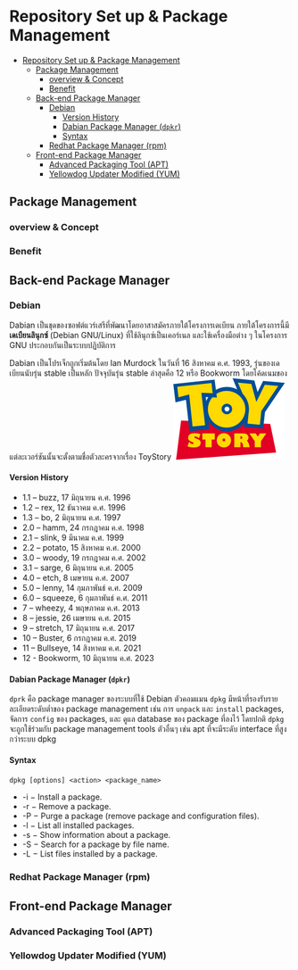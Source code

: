 # Repository Set up & Package Management
- [Repository Set up \& Package Management](#repository-set-up--package-management)
  - [Package Management](#package-management)
    - [overview \& Concept](#overview--concept)
    - [Benefit](#benefit)
  - [Back-end Package Manager](#back-end-package-manager)
    - [Debian](#debian)
      - [Version History](#version-history)
      - [Dabian Package Manager (`dpkr`)](#dabian-package-manager-dpkr)
      - [Syntax](#syntax)
    - [Redhat Package Manager (rpm)](#redhat-package-manager-rpm)
  - [Front-end Package Manager](#front-end-package-manager)
    - [Advanced Packaging Tool (APT)](#advanced-packaging-tool-apt)
    - [Yellowdog Updater Modified (YUM)](#yellowdog-updater-modified-yum)


## Package Management

### overview & Concept

### Benefit

## Back-end Package Manager

### Debian
Dabian  เป็นชุดของซอฟต์แวร์เสรีที่พัฒนาโดยอาสาสมัครภายใต้โครงการเดเบียน ภายใต้โครงการนี้มี **เดเบียนลินุกซ์** (Debian GNU/Linux) ที่ใช้ลินุกซ์เป็นเคอร์เนล และใช้เครื่องมือต่าง ๆ ในโครงการ GNU ประกอบกันเป็นระบบปฏิบัติการ 

Dabian เป็นโปรเจ็กถูกเริ่มต้นโดย Ian Murdock ในวันที่ 16 สิงหาคม ค.ศ. 1993, รุ่นของเดเบียนนับรุ่น stable เป็นหลัก ปัจจุบันรุ่น stable ล่าสุดคือ 12 หรือ Bookworm โดยโค้ดเนมของแต่ละเวอร์ชันนั้นจะตั้งตามชื่อตัวละครจากเรื่อง ToyStory
<img src="images\Toy_Story_logo.png" alt="drawing" width="200"/>
#### Version History
- 1.1 – buzz, 17 มิถุนายน ค.ศ. 1996
- 1.2 – rex, 12 ธันวาคม ค.ศ. 1996
- 1.3 – bo, 2 มิถุนายน ค.ศ. 1997
- 2.0 – hamm, 24 กรกฎาคม ค.ศ. 1998
- 2.1 – slink, 9 มีนาคม ค.ศ. 1999
- 2.2 – potato, 15 สิงหาคม ค.ศ. 2000
- 3.0 – woody, 19 กรกฎาคม ค.ศ. 2002
- 3.1 – sarge, 6 มิถุนายน ค.ศ. 2005
- 4.0 – etch, 8 เมษายน ค.ศ. 2007
- 5.0 – lenny, 14 กุมภาพันธ์ ค.ศ. 2009
- 6.0 – squeeze, 6 กุมภาพันธ์ ค.ศ. 2011
- 7 – wheezy, 4 พฤษภาคม ค.ศ. 2013
- 8 – jessie, 26 เมษายน ค.ศ. 2015
- 9 – stretch, 17 มิถุนายน ค.ศ. 2017
- 10 – Buster, 6 กรกฎาคม ค.ศ. 2019
- 11 – Bullseye, 14 สิงหาคม ค.ศ. 2021
- 12 - Bookworm, 10 มิถุนายน ค.ศ. 2023

#### Dabian Package Manager (`dpkr`)

`dprk` คือ package manager ของระบบที่ใช้ Debian ตัวคอมแมน `dpkg` มีหน้าที่รองรับรายละเอียดระดับต่ำของ package management เช่น การ `unpack` และ `install` packages, จัดการ `config` ของ packages, และ ดูแล database ของ package ที่ลงไว้ โดยปกติ `dpkg` จะถูกใช้ร่วมกับ package management tools ตัวอื่นๆ เช่น apt ที่จะมีระดับ interface ที่สูงกว่าระบบ dpkg

#### Syntax

`dpkg [options] <action> <package_name>`
- -i − Install a package.
- -r − Remove a package.
- -P − Purge a package (remove package and configuration files).
- -l − List all installed packages.
- -s − Show information about a package.
- -S − Search for a package by file name.
- -L − List files installed by a package.

### Redhat Package Manager (rpm)

## Front-end Package Manager

### Advanced Packaging Tool (APT)

### Yellowdog Updater Modified (YUM)
